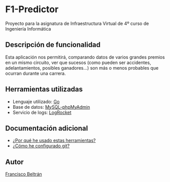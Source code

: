 # F1-Predictor
Proyecto para la asignatura de Infraestructura Virtual de 4º curso de Ingeniería Informática

## Descripción de funcionalidad

Esta aplicación nos permitirá, comparando datos de varios grandes premios en un mismo circuito, ver que sucesos (como pueden ser accidentes, adelantamientos, posibles ganadores...) son más o menos probables que ocurran durante una carrera.

## Herramientas utilizadas

- Lenguaje utilizado: [Go](https://golang.org/)
- Base de datos: [MySQL-phpMyAdmin](https://www.phpmyadmin.net/)
- Servicio de logs: [LogRocket](https://logrocket.com/)

## Documentación adicional

- [¿Por qué he usado estas herramientas?](./docs/herramientas.md)
- [¿Cómo he configurado git?](./docs/configuracion.md)

## Autor

[Francisco Beltrán](https://github.com/currobeltran)